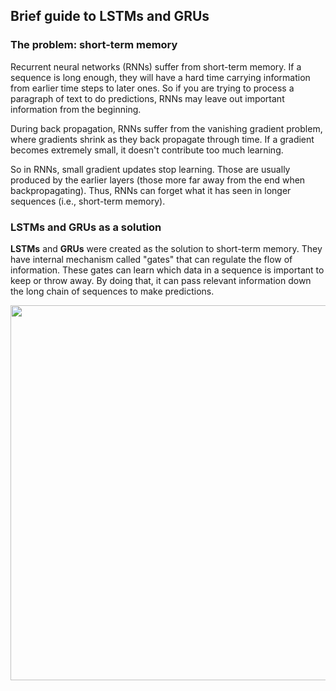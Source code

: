 ## Brief guide to LSTMs and GRUs

### The problem: short-term memory

Recurrent neural networks (RNNs) suffer from short-term memory. If a sequence is long enough, they will have a hard time carrying information from earlier time steps to later ones. So if you are trying to process a paragraph of text to do predictions, RNNs may leave out important information from the beginning.

During back propagation, RNNs suffer from the vanishing gradient problem, where gradients shrink as they back propagate through time. If a gradient becomes extremely small, it doesn't contribute too much learning.

So in RNNs, small gradient updates stop learning. Those are usually produced by the earlier layers (those more far away from the end when backpropagating). Thus, RNNs can forget what it has seen in longer sequences (i.e., short-term memory).

### LSTMs and GRUs as a solution
**LSTMs** and **GRUs** were created as the solution to short-term memory. They have internal mechanism called "gates" that can regulate the flow of information. These gates can learn which data in a sequence is important to keep or throw away. By doing that, it can pass relevant information down the long chain of sequences to make predictions.




<img src="images/2layer_rnn.png" width="600">